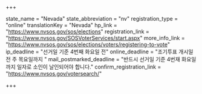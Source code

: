 +++

state_name = "Nevada"
state_abbreviation = "nv"
registration_type = "online"
translationKey = "Nevada"
hp_link = "https://www.nvsos.gov/sos/elections"
registration_link = "https://www.nvsos.gov/SOSVoterServices/start.aspx"
more_info_link = "https://www.nvsos.gov/sos/elections/voters/registering-to-vote"
ip_deadline = "선거일 기준 4번째 화요일 전"
online_deadline = "조기투표 개시일 전 주 목요일까지 "
mail_postmarked_deadline = "반드시 선거일 기준 4번재 화요일까지 일자로 소인이 날인되어야 합니다."
confirm_registration_link = "https://www.nvsos.gov/votersearch/"

+++
